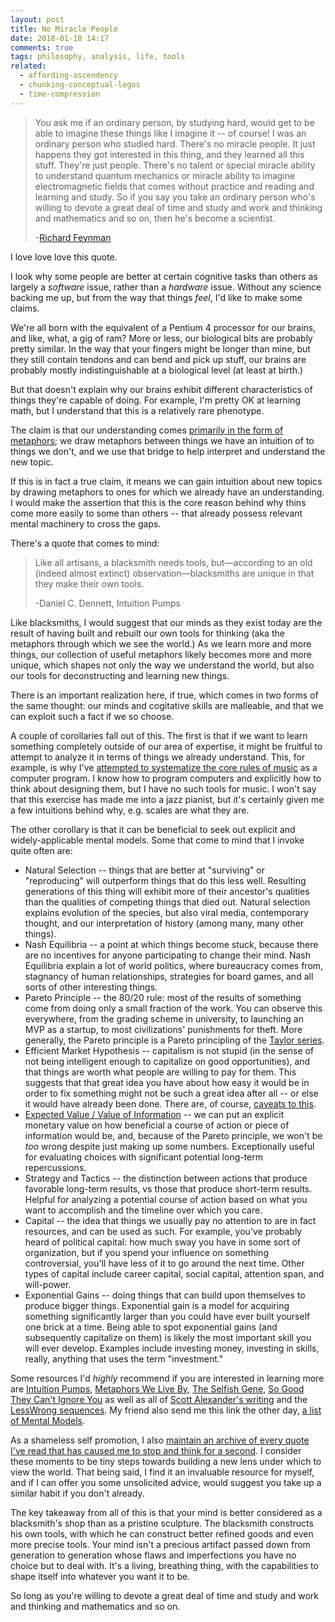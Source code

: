 ```yaml
---
layout: post
title: No Miracle People
date: 2018-01-18 14:17
comments: true
tags: philosophy, analysis, life, tools
related:
  - affording-ascendency
  - chunking-conceptual-legos
  - time-compression
---
```


> You ask me if an ordinary person, by studying hard, would get to be able to
> imagine these things like I imagine it -- of course! I was an ordinary person
> who studied hard. There's no miracle people. It just happens they got
> interested in this thing, and they learned all this stuff. They're just
> people. There's no talent or special miracle ability to understand quantum
> mechanics or miracle ability to imagine electromagnetic fields that comes
> without practice and reading and learning and study. So if you say you take an
> ordinary person who's willing to devote a great deal of time and study and
> work and thinking and mathematics and so on, then he's become a scientist.
>
> -[Richard Feynman][feynman]

[feynman]: https://www.youtube.com/watch?v=IIDLcaQVMqw

I love love love this quote.

I look why some people are better at certain cognitive tasks than others as
largely a *software* issue, rather than a *hardware* issue. Without any science
backing me up, but from the way that things *feel*, I'd like to make some
claims.

We're all born with the equivalent of a Pentium 4 processor for our brains, and
like, what, a gig of ram? More or less, our biological bits are probably pretty
similar. In the way that your fingers might be longer than mine, but they still
contain tendons and can bend and pick up stuff, our brains are probably mostly
indistinguishable at a biological level (at least at birth.)

But that doesn't explain why our brains exhibit different characteristics of
things they're capable of doing. For example, I'm pretty OK at learning math,
but I understand that this is a relatively rare phenotype.

The claim is that our understanding comes [primarily in the form of
metaphors][metaphors]; we draw metaphors between things we have an intuition of
to things we don't, and we use that bridge to help interpret and understand the
new topic.

[metaphors]: https://www.goodreads.com/book/show/34459.Metaphors_We_Live_By

If this is in fact a true claim, it means we can gain intuition about new topics
by drawing metaphors to ones for which we already have an understanding. I would
make the assertion that this is the core reason behind why thins come more
easily to some than others -- that already possess relevant mental machinery to
cross the gaps.

There's a quote that comes to mind:

> Like all artisans, a blacksmith needs tools, but—according to an old (indeed
> almost extinct) observation—blacksmiths are unique in that they make their own
> tools.
>
> -Daniel C. Dennett, Intuition Pumps

Like blacksmiths, I would suggest that our minds as they exist today are the
result of having built and rebuilt our own tools for thinking (aka the metaphors
through which we see the world.) As we learn more and more things, our
collection of useful metaphors likely becomes more and more unique, which shapes
not only the way we understand the world, but also our tools for deconstructing
and learning new things.

There is an important realization here, if true, which comes in two forms of the
same thought: our minds and cogitative skills are malleable, and that we can
exploit such a fact if we so choose.

A couple of corollaries fall out of this. The first is that if we want to learn
something completely outside of our area of expertise, it might be fruitful to
attempt to analyze it in terms of things we already understand. This, for
example, is why I've [attempted to systematize the core rules of music][music]
as a computer program. I know how to program computers and explicitly how to
think about designing them, but I have no such tools for music. I won't say that
this exercise has made me into a jazz pianist, but it's certainly given me a few
intuitions behind why, e.g. scales are what they are.

[music]: http://reasonablypolymorphic.com/blog/modeling-music

The other corollary is that it can be beneficial to seek out explicit and
widely-applicable mental models. Some that come to mind that I invoke quite
often are:

* Natural Selection -- things that are better at "surviving" or "reproducing"
    will outperform things that do this less well. Resulting generations of this
    thing will exhibit more of their ancestor's qualities than the qualities of
    competing things that died out. Natural selection explains evolution of the
    species, but also viral media, contemporary thought, and our interpretation
    of history (among many, many other things).
* Nash Equilibria -- a point at which things become stuck, because there are no
    incentives for anyone participating to change their mind. Nash Equilibria
    explain a lot of world politics, where bureaucracy comes from, stagnancy of
    human relationships, strategies for board games, and all sorts of other
    interesting things.
* Pareto Principle -- the 80/20 rule: most of the results of something come
    from doing only a small fraction of the work. You can observe this
    everywhere, from the grading scheme in university, to launching an MVP as a
    startup, to most civilizations' punishments for theft. More generally, the
    Pareto principle is a Pareto principling of the [Taylor series][taylor].
* Efficient Market Hypothesis -- capitalism is not stupid (in the sense of not
    being intelligent enough to capitalize on good opportunities), and that
    things are worth what people are willing to pay for them. This suggests that
    that great idea you have about how easy it would be in order to fix
    something might not be such a great idea after all -- or else it would have
    already been done. There are, of course, [caveats to this][inadequate].
* [Expected Value / Value of Information][voi] -- we can put an explicit
    monetary value on how beneficial a course of action or piece of information
    would be, and, because of the Pareto principle, we won't be *too* wrong
    despite just making up some numbers. Exceptionally useful for evaluating
    choices with significant potential long-term repercussions.
* Strategy and Tactics -- the distinction between actions that produce favorable
    long-term results, vs those that produce short-term results. Helpful for
    analyzing a potential course of action based on what you want to accomplish
    and the timeline over which you care.
* Capital -- the idea that things we usually pay no attention to are in fact
    resources, and can be used as such. For example, you've probably heard of
    political capital: how much sway you have in some sort of organization, but
    if you spend your influence on something controversial, you'll have less of
    it to go around the next time. Other types of capital include career
    capital, social capital, attention span, and will-power.
* Exponential Gains -- doing things that can build upon themselves to produce
    bigger things. Exponential gain is a model for acquiring something
    significantly larger than you could have ever built yourself one brick at a
    time. Being able to spot exponential gains (and subsequently capitalize on
    them) is likely the most important skill you will ever develop. Examples
    include investing money, investing in skills, really, anything that uses the
    term "investment."

[taylor]: https://www.khanacademy.org/tag/taylor-series
[inadequate]: https://equilibriabook.com/
[voi]: /blog/time-compression/

Some resources I'd *highly* recommend if you are interested in learning more are
[Intuition Pumps][pumps], [Metaphors We Live By][metaphors], [The Selfish
Gene][gene], [So Good They Can't Ignore You][sogood] as well as all of [Scott
Alexander's writing][ssc] and the [LessWrong sequences][lesswrong]. My friend
also send me this link the other day, [a list of Mental Models][models].

[pumps]: https://www.goodreads.com/book/show/18378002-intuition-pumps-and-other-tools-for-thinking
[gene]: https://www.goodreads.com/book/show/61535.The_Selfish_Gene
[sogood]: https://www.goodreads.com/book/show/13525945-so-good-they-can-t-ignore-you?ac=1&from_search=true
[ssc]: http://slatestarcodex.com
[lesswrong]: http://lesswrong.com
[models]: http://www.defmacro.org/2016/12/22/models.html

As a shameless self promotion, I also [maintain an archive of every quote I've
read that has caused me to stop and think for a second][books]. I consider these
moments to be tiny steps towards building a new lens under which to view the
world. That being said, I find it an invaluable resource for myself, and if I
can offer you some unsolicited advice, would suggest you take up a similar habit
if you don't already.

[books]: /books

The key takeaway from all of this is that your mind is better considered as a
blacksmith's shop than as a pristine sculpture. The blacksmith constructs his
own tools, with which he can construct better refined goods and even more
precise tools. Your mind isn't a precious artifact passed down from generation
to generation whose flaws and imperfections you have no choice but to deal with.
It's a living, breathing thing, with the capabilities to shape itself into
whatever you want it to be.

So long as you're willing to devote a great deal of time and study and work and
thinking and mathematics and so on.

